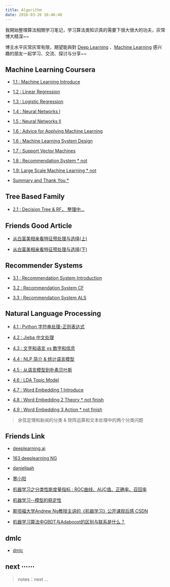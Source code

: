 ```yaml
---
title: Algorithm
date: 2016-03-26 16:46:48
---
```


我開始整理算法相關学习笔记，学习算法类知识真的需要下很大很大的功夫，灰常博大精深~~

博主水平灰常灰常有限，期望能與對 [Deep Learning](https://en.wikipedia.org/wiki/Deep_learning) 、[Machine Learning](https://en.wikipedia.org/wiki/Machine_learning) 感兴趣的朋友一起学习、交流、探讨与分享~~

<!--
## Deep Learning AI

### 1. 深度学习概论

- [1.1 : Deep Learning AI][dl1]

### 2. 神经网络基础

- [2.1. : 二分分类 *][0]

- [2.2. : Logistic 回归 *][0]

- [...][0]

### 3. 浅层神经网络

- [3.1 : 神经网络概览 *][0]

- [3.2 : 神经网络表示 *][0] 

- [...][0]

### 4. 深层神经网络

- [4.1 : 深层神经网络 *][0]

- [4.2 : 深层网络前向传播 *][0] 

- [...][0]

[dl1]: /2018/05/01/deeplearning-ai-Neural-Networks-and-Deep-Learning-week1/
-->
## Machine Learning Coursera

- [1.1 : Machine Learning Introduce][1]

- [1.2 : Linear Regression][2]

- [1.3 : Logistic Regression][3]

- [1.4 : Neural Networks I][4]

- [1.5 : Neural Networks II][5]

- [1.6 : Advice for Applying Machine Learning][6-1]

- [1.6 : Machine Learning System Design][6-2]

- [1.7 : Support Vector Machines][7]

- [1.8 : Recommendation System * not][0]

- [1.9: Large Scale Machine Learning * not][0]

- [Summary and Thank You *][0]

[1]: /2016/09/20/ml-coursera-ng-w1-01-introduce/
[2]: /2016/10/08/ml-coursera-ng-w2-01-Linear-Regression/
[3]: /2016/10/24/ml-coursera-ng-w3-LR/
[4]: /2017/02/07/ml-coursera-ng-w4-NN-02/
[5]: /2017/02/13/ml-coursera-ng-w4-NN-03/
[6-1]: /2017/05/24/ml-coursera-ng-w6-Advice-for-Applying-Machine-Learning/
[6-2]: /2017/05/29/ml-coursera-ng-w6-Machine-Learning-System-Design/
[7]: /2017/10/13/ml-coursera-ng-w7-svm/
[8]: /2018/01/24/ml-coursera-ng-w8-clustering-1/

## Tree Based Family

- [2.1 : Decision Tree & RF，  整理中...][0] 

## Friends Good Article

- [从白富美相亲看特征预处理与选择(上)][hb1] 

- [从白富美相亲看特征预处理与选择(下)][hb2] 

[hb1]: https://blog.csdn.net/han_xiaoyang/article/details/50481967
[hb2]: https://blog.csdn.net/han_xiaoyang/article/details/50503115

## Recommender Systems

- [3.1 : Recommendation System Introduction][r1] 

- [3.2 : Recommendation System CF][r2] 

- [3.3 : Recommendation System ALS][r3] 

[r1]: /2016/11/22/recommendation-what/
[r2]: /2017/02/28/recommendation-six-mouth-CF/
[r3]: /2017/03/24/recommendation-six-mouth-ALS/

## Natural Language Processing

- [4.1 : Python 字符串处理-正则表达式][n1]  

- [4.2 : Jieba 中文处理][n2]

- [4.3 : 文字和语言 vs 数字和信息][m1]  

- [4.4 : NLP 简介 & 统计语言模型][m2]

- [4.5 : 从语言模型到朴素贝叶斯][n3]

- [4.6 : LDA Topic Model][n4]

- [4.7 : Word Embedding 1 Introduce][n8]

- [4.8 : Word Embedding 2 Theory * not finish][0]

- [4.9 : Word Embedding 3 Action * not finish][0]

> 余弦定理和新闻的分类 & 矩阵运算和文本处理中的两个分类问题

## Friends Link

- [deeplearning.ai][d1]

- [163 deeplearning NG][ng1]

- [daniellaah][d2]

- [寒小阳][h1]

- [机器学习之分类性能度量指标 : ROC曲线、AUC值、正确率、召回率][j1]

- [机器学习--模型的稳定性][c1]

- [斯坦福大学Andrew Ng教授主讲的《机器学习》公开课观后感 CSDN][h2]

- [机器学习算法中GBDT与Adaboost的区别与联系是什么？][z2]

[h1]: http://blog.csdn.net/han_xiaoyang/article/category/5877239
[h2]: https://blog.csdn.net/l18930738887/article/details/50204621
[j1]: https://www.jianshu.com/p/c61ae11cc5f6
[c1]: https://blog.csdn.net/zhouwenyuan1015/article/details/78228818
[z1]: https://www.zhihu.com/question/37405102
[z2]: https://www.zhihu.com/question/54626685

## dmlc

- [dmlc][dmlc]

[d1]: https://www.deeplearning.ai/
[d2]: http://daniellaah.github.io/

[ng1]: https://mooc.study.163.com/learn/2001281002?tid=2001392029#/learn/content?type=detail&id=2001701005


[m1]: /2017/11/08/nlp-pre-word-language-number-info-history/
[m2]: /2017/11/13/nlp-pre-statistics-language-model/
[m3]: /2017/11/14/nlp-pre-hidden-markov-model/

[0]: /deeplearning
[dmlc]: http://dmlc.ml/

[n1]: /2017/07/30/nlp-01-string-operation-re/
[n2]: /2017/07/29/nlp-01-jieba/
[n3]: /2017/08/10/nlp-bayes-1/
[n4]: /2017/09/22/nlp-LDA/
[n8]: /2017/07/12/nlp-word-vector-basic/

[f1]: http://www.52nlp.cn/


## next ⋯⋯

> notes：next ...
